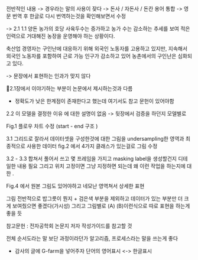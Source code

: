 전반적인 내용 
-> 경우라는 말의 사용이 잦다
-> 돈사 / 자돈사 / 돈칸 용어 통합 
-> 영문 번역 후 한글로 다시 번역하는것을 확인해보면서 수정

-> 2.1 
1.1
양돈 농가의 호당 사육두수는 증가하고 농가  수는 감소하는 추세를 보여 적은 인력으로 거대해진 농장을 운영해야  하는 상황이다.

축산업 경영자는 구인난에 대응하기 위해 외국인 노동자를 고용하고 있지만, 지속해서 외국인 노동자를 포함하여 근로 가능 인구가 감소하고 있어 농촌에서의 구인난은 심화되고 있다.

-> 문장에서 표현하는 인과가 맞지 않다

2.1장에서 이야기하는 부분이 논문에서 제시하는것과 다름
+ 정확도가 낮은 한계점이 존재한다고 했는데 여기서도 참고 문헌이 있어야함

2.2 이 모델을 결정한 이유 에 대한 설명이 없음 ->
뒷장에서 검증을 하던지 모델별로

Fig.1 플로우 차트 수정 (start - end 구조 )

3.1
그리드로 잘라서 데이터셋을 구성한것에 대한 그림을 
undersampling한 영역과 최종적으로 사용한 데이터
fig.2 에서 4가지 클래스가 있는걸로 그림 수정

3.2 - 3.3 합쳐서 풀어서 쓰고
몇 프레임을 가지고 masking label을 생성할건지 디테일한 내용 필요
그리고 위치 고정이면 그냥 지정하면 되는데 왜 이런 작업을 하는지에 대한 . 

Fig.4 에서 원본 그림도 있어야하고 네모난 영역쳐서 상세한 표현

그림 전반적으로 밥그릇이 뭔지 + 검은색 부분을 제외하고 데이터가 있는 부분만 더 크게 보여줬으면 좋겠다(가시성)
그리고 그림별로 (A) (B)이런식으로 따로 표현을 하는게 좋을 듯


참고문헌 : 전자공학회 논문지 저자 작성가이드를 참고할 것 



전체 순서도라는 말 보단 과정이라던가 알고리즘, 프로세스라는 말을 쓰는게 좋다









+ 감사의 글에 G-farm을 넣어주자
단어의 영어표시 <-> 한글표시

